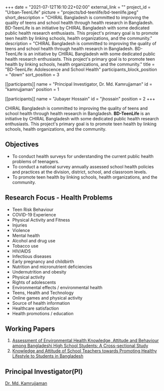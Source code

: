 +++
date = "2021-07-12T16:10:22+02:00"
external_link = ""
project_id = "Urban-TeenLife"
picture = "projects/bd-teenlife/bd-teenlife.jpeg"
short_description = "CHIRAL Bangladesh is committed to improving the quality of teens and school health through health research in Bangladesh. BD-TeenLife is an initiative by CHIRAL Bangladesh with some dedicated public health research enthusiasts. This project's primary goal is to promote teen health by linking schools, health organizations, and the community."
description = "CHIRAL Bangladesh is committed to improving the quality of teens and school health through health research in Bangladesh. BD-TeenLife is an initiative by CHIRAL Bangladesh with some dedicated public health research enthusiasts. This project's primary goal is to promote teen health by linking schools, health organizations, and the community."
title = "BD-TeenLife: Adolescence and School Health"
participants_block_position = "down"
sort_position = 3

[[participants]]
  name = "Principal Investigator, Dr. Md. Kamrujjaman"
  id = "kamrujjaman"
  position = 1

[[participants]]
  name = "Jubayer Hossain"
  id = "jhossain"
  position = 2
+++

CHIRAL Bangladesh is committed to improving the quality of teens and school health through health research in Bangladesh. **BD-TeenLife** is an initiative by CHIRAL Bangladesh with some dedicated public health research enthusiasts. This project's primary goal is to promote teen health by linking schools, health organizations, and the community.


## Objectives
- To conduct health surveys for understanding the current public health problems of teenagers.
- To conduct a national survey annually assessed school health policies and practices at the division, district, school, and classroom levels.
- To promote teen health by linking schools, health organizations, and the community.

## Research Focus - Health Problems
- Teen Risk Behaviour
- COVID-19 Experience
- Physical Activity and Fitness
- Injuries
- Violence
- Mental health
- Alcohol and drug use
- Tobacco use
- HIV/AIDS
- Infectious diseases
- Early pregnancy and childbirth
- Nutrition and micronutrient deficiencies
- Undernutrition and obesity
- Physical activity
- Rights of adolescents
- Environmental effects / environmental health
- Teens, Health and Technology
- Online games and physical activity
- Source of health information
- Healthcare satisfaction
- Health promotions / education



## Working Papers
1. [Assessment of Environmental Health Knowledge, Attitude and Behaviour among Bangladeshi High School Students: A Cross-sectional Study](#)
2. [Knowledge and Attitude of School Teachers towards Promoting Healthy Lifestyle to Students in Bangladesh](#)

## Principal Investigator(PI)
[Dr. Md. Kamrujjaman](https://www.du.ac.bd/faculty/faculty_details/MAT/163#)
